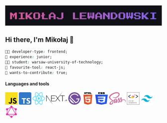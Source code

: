![header](./images/header.png)

## Hi there, I'm Mikołaj 👋

```css
👨‍💻 developer-type: frontend;
👶 experience: junior;
👨‍🎓 student: warsaw-university-of-technology;
🔨 favourite-tool: react-js;
🚀 wants-to-contribute: true;
```

#### Languages and tools

<img src="./images/js.svg" alt="JavaScript" width="40" height="40">
<img src="./images/ts.svg" alt="TypeScript" width="40" height="40">
<img src="./images/react.svg" alt="React.js" width="40" height="40">
<img src="./images/next.svg" alt="Next.js" height="40">
<img src="./images/gatsby.svg" alt="Gatsby.js" width="40" height="40">
<img src="./images/html.svg" alt="HTML" width="40" height="40">
<img src="./images/css.svg" alt="CSS" width="40" height="40">
<img src="./images/sass.svg" alt="Sass" height="40">
<img src="./images/sc.png" alt="styled-components" width="40" height="40">
<img src="./images/tailwind.svg" alt="Tailwind CSS" width="40" height="40">
<img src="./images/gql.svg" alt="GraphQL" width="40" height="40">
